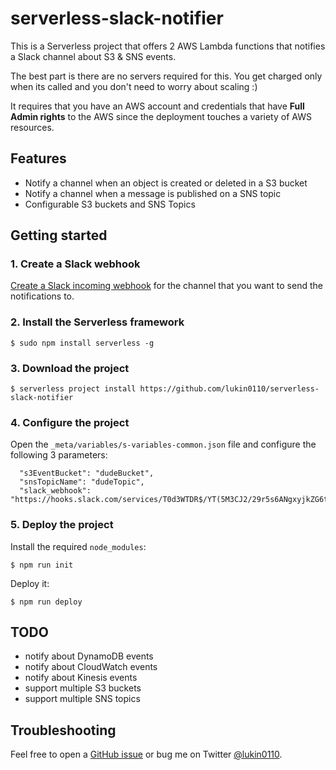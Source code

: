 # serverless-slack-notifier

This is a Serverless project that offers 2 AWS Lambda functions that notifies a Slack channel about S3 & SNS events.

The best part is there are no servers required for this. You get charged only when its called and you don't need to 
worry about scaling :)

It requires that you have an AWS account and credentials that have **Full Admin rights** to the AWS since the 
deployment touches a variety of AWS resources.

## Features

* Notify a channel when an object is created or deleted in a S3 bucket
* Notify a channel when a message is published on a SNS topic
* Configurable S3 buckets and SNS Topics

## Getting started

### 1. Create a Slack webhook
[Create a Slack incoming webhook](https://api.slack.com/incoming-webhooks) for the channel that you want to send the 
notifications to.

### 2. Install the Serverless framework
```
$ sudo npm install serverless -g
```

### 3. Download the project
```
$ serverless project install https://github.com/lukin0110/serverless-slack-notifier
```

### 4. Configure the project

Open the `_meta/variables/s-variables-common.json` file and configure the following 3 parameters:
```
  "s3EventBucket": "dudeBucket",
  "snsTopicName": "dudeTopic",
  "slack_webhook": "https://hooks.slack.com/services/T0d3WTDR$/YT(5M3CJ2/29r5s6ANgxyjkZG6tvwABCDE"
```

### 5. Deploy the project

Install the required `node_modules`:
```
$ npm run init
```

Deploy it:
```
$ npm run deploy
```

## TODO
* notify about DynamoDB events
* notify about CloudWatch events
* notify about Kinesis events
* support multiple S3 buckets
* support multiple SNS topics

## Troubleshooting

Feel free to open a [GitHub issue](https://github.com/lukin0110/serverless-slack-notifier/issues) or bug me on Twitter
[@lukin0110](https://twitter.com/lukin0110).
